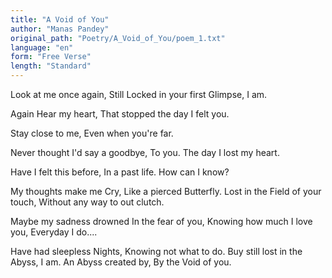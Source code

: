 ```yaml
---
title: "A Void of You"
author: "Manas Pandey"
original_path: "Poetry/A_Void_of_You/poem_1.txt"
language: "en"
form: "Free Verse"
length: "Standard"
---
```

Look at me once again,
Still Locked in your first Glimpse,
I am.

Again Hear my heart,
That stopped the day I felt you.

Stay close to me,
Even when you're far.

Never thought I'd say a goodbye,
To you.
The day I lost my heart.

Have I felt this before,
In a past life.
How can I know?

My thoughts make me Cry,
Like a pierced Butterfly.
Lost in the Field of your touch,
Without any way to out clutch.

Maybe
my sadness drowned
In the fear of you,
Knowing how much I love you,
Everyday I do....

Have had sleepless Nights,
Knowing not what to do.
Buy still lost in the Abyss,
I am.
An Abyss created by,
By the Void of you.